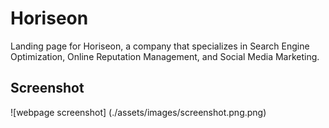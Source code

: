 # Horiseon

Landing page for Horiseon, a company that specializes in Search Engine Optimization, Online Reputation Management, and Social Media Marketing.

## Screenshot

  ![webpage screenshot] (./assets/images/screenshot.png.png)

  
